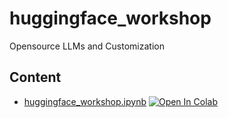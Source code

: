 # huggingface_workshop
Opensource LLMs and Customization

## Content

* [huggingface_workshop.ipynb](./huggingface_workshop.ipynb)
[![Open In Colab](https://colab.research.google.com/assets/colab-badge.svg)](https://colab.research.google.com/github/audiracmichelle/huggingface_workshop/blob/main/huggingface_workshop.ipynb)
